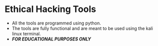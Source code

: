 # Ethical Hacking Tools
- All the tools are programmed using python.
- The tools are fully functional and are meant to be used using the kali linux terminal.
- ***FOR EDUCATIONAL PURPOSES ONLY***

